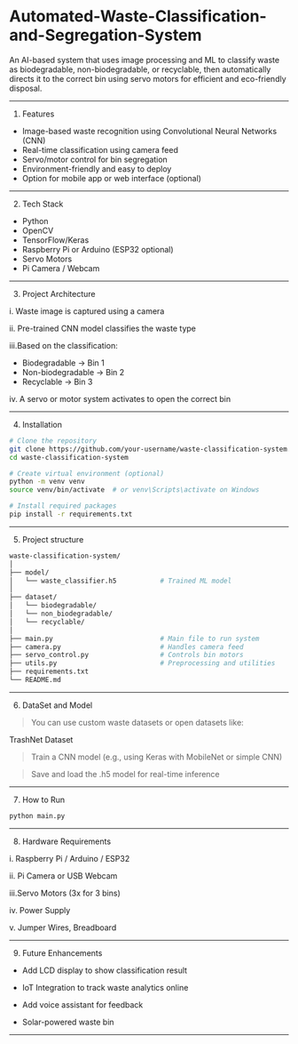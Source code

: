# Automated-Waste-Classification-and-Segregation-System
An AI-based system that uses image processing and ML to classify waste as biodegradable, non-biodegradable, or recyclable, then automatically directs it to the correct bin using servo motors for efficient and eco-friendly disposal.

---

1. Features

- Image-based waste recognition using Convolutional Neural Networks (CNN)
- Real-time classification using camera feed
- Servo/motor control for bin segregation
- Environment-friendly and easy to deploy
- Option for mobile app or web interface (optional)

---

2. Tech Stack

- Python
- OpenCV
- TensorFlow/Keras
- Raspberry Pi or Arduino (ESP32 optional)
- Servo Motors
- Pi Camera / Webcam

---

3. Project Architecture

i.  Waste image is captured using a camera

ii. Pre-trained CNN model classifies the waste type

iii.Based on the classification:
   - Biodegradable → Bin 1
   - Non-biodegradable → Bin 2
   - Recyclable → Bin 3

iv. A servo or motor system activates to open the correct bin

---

4. Installation

```bash
# Clone the repository
git clone https://github.com/your-username/waste-classification-system.git
cd waste-classification-system

# Create virtual environment (optional)
python -m venv venv
source venv/bin/activate  # or venv\Scripts\activate on Windows

# Install required packages
pip install -r requirements.txt
```

---

5. Project structure

```bash
waste-classification-system/
│
├── model/
│   └── waste_classifier.h5           # Trained ML model
│
├── dataset/
│   └── biodegradable/
│   └── non_biodegradable/
│   └── recyclable/
│
├── main.py                           # Main file to run system
├── camera.py                         # Handles camera feed
├── servo_control.py                  # Controls bin motors
├── utils.py                          # Preprocessing and utilities
├── requirements.txt
└── README.md
```

---

6. DataSet and Model

> You can use custom waste datasets or open datasets like:

   TrashNet Dataset

> Train a CNN model (e.g., using Keras with MobileNet or simple CNN)

> Save and load the .h5 model for real-time inference

---

7. How to Run

```bash
python main.py
```

---

8. Hardware Requirements

i. Raspberry Pi / Arduino / ESP32

ii. Pi Camera or USB Webcam

iii.Servo Motors (3x for 3 bins)

iv. Power Supply

v. Jumper Wires, Breadboard

---

9. Future Enhancements

- Add LCD display to show classification result

- IoT Integration to track waste analytics online

- Add voice assistant for feedback

- Solar-powered waste bin

---



